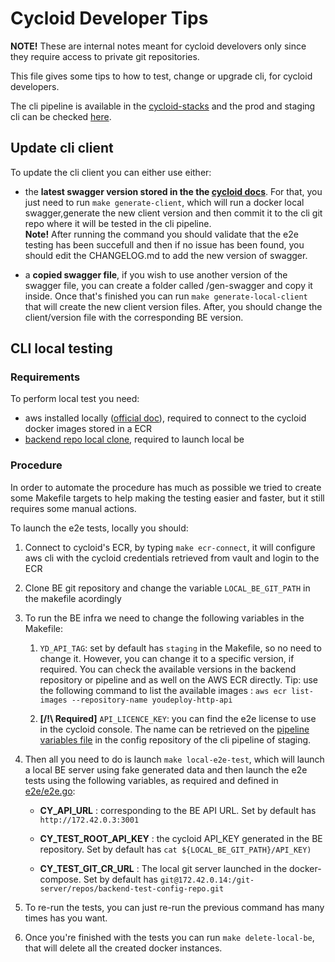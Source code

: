 # Cycloid Developer Tips

**NOTE!** These are internal notes meant for cycloid develovers only since they require access to private git repositories.

This file gives some tips to how to test, change or upgrade cli, for cycloid developers.

The cli pipeline is available in the [cycloid-stacks](https://github.com/cycloidio/cycloid-stacks/tree/stacks/cycloid-cli) and the prod and staging cli can be checked [here](https://console.cycloid.io/organizations/cycloid/projects/cycloid-cli).


## Update cli client 

To update the cli client you can either use either:

- the **latest swagger version stored in the the [cycloid docs](https://docs.cycloid.io/api/swagger.yml)**. For that, you just need to run ```make generate-client```, which will run a docker local swagger,generate the new client version and then commit it to the cli git repo where it will be tested in the cli pipeline. </br>
**Note!** After running the command you should validate that the e2e testing has been succefull and then if no issue has been found, you should edit the CHANGELOG.md to add the new version of swagger.

- a **copied swagger file**, if you wish to use another version of the swagger file, you can create a folder called /gen-swagger and copy it inside. Once that's finished you can run ```make generate-local-client``` that will create the new client version files. After, you should change the client/version file with the corresponding BE version.</br> 


## CLI local testing 
### Requirements

To perform local test you need:
- aws installed locally ([official doc](https://docs.aws.amazon.com/cli/latest/userguide/cli-chap-install.html)), required to connect to the cycloid docker images stored in a ECR
- [backend repo local clone](https://github.com/cycloidio/youdeploy-http-api), required to launch local be

### Procedure

In order to automate the procedure has much as possible we tried to create some Makefile targets to help making the testing easier and faster, but it still requires some manual actions.

To launch the e2e tests, locally you should:

1. Connect to cycloid's ECR, by typing ```make ecr-connect```, it will configure aws cli with the cycloid credentials retrieved from vault and login to the ECR

2. Clone BE git repository and change the variable ```LOCAL_BE_GIT_PATH``` in the makefile acordingly

3. To run the BE infra we need to change the following variables in the Makefile:
    1. ```YD_API_TAG```: set by default has ```staging``` in the Makefile, so no need to change it. However, you can change it to a specific version, if required. You can check the available versions in the backend repository or pipeline and as well on the AWS ECR directly. Tip: use the following command to list the available images : ```aws ecr list-images --repository-name youdeploy-http-api``` 

    2. **[/!\ Required]** ```API_LICENCE_KEY```: you can find the e2e license to use in the cycloid console. The name can be retrieved on the [pipeline variables file](https://github.com/cycloidio/cycloid-stacks/blob/config/cycloid-cli/pipeline/staging/variables.yaml#L28) in the config repository of the cli pipeline of staging.

4. Then all you need to do is launch ```make local-e2e-test```, which will launch a local BE server using fake generated data and then launch the e2e tests using the following variables, as required and defined in [e2e/e2e.go](e2e/e2e.go):
  
    - **CY_API_URL** : corresponding to the BE API URL. Set by default has `http://172.42.0.3:3001`

    - **CY_TEST_ROOT_API_KEY** : the cycloid API_KEY generated in the BE repository. Set by default has `cat ${LOCAL_BE_GIT_PATH}/API_KEY)`

    - **CY_TEST_GIT_CR_URL** : The local git server launched in the docker-compose. Set by default has `git@172.42.0.14:/git-server/repos/backend-test-config-repo.git`

5. To re-run the tests, you can just re-run the previous command has many times has you want.

6. Once you're finished with the tests you can run ```make delete-local-be```, that will delete all the created docker instances.
